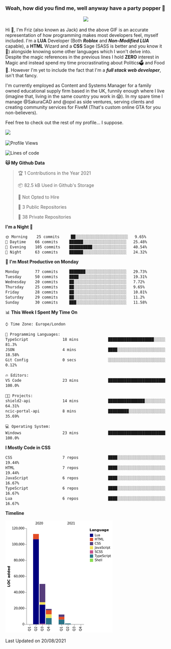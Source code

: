 ### Woah, how did you find me, well anyway have a party popper 🎉

<p align="center">
  <img  src="https://66.media.tumblr.com/d2766024a15e8c140bf20f314664eed2/d1615166bf58615c-d8/s400x600/aabc473a64edc43599d5345fd1e9e792d66ecc48.gifv">
</p>

Hi :wave:, I'm Friz (also known as Jack) and the above GIF is an accurate representation of how programming makes most developers feel, myself included. I'm a **LUA** Developer (Both ***Roblox*** and ***Non-Modified LUA*** capable), a **HTML** Wizard and a **CSS** Sage (SASS is better and you know it :pray:) alongside knowing some other languages which I won't delve into. Despite the magic references in the previous lines I hold **ZERO** interest in Magic and instead spend my time procrastinating about Politics🗳️ and Food🍔. However I'm yet to include the fact that I'm a ***full stack web developer***, isn't that fancy.

I'm currently employed as Content and Systems Manager for a family owned educational supply firm based in the UK, funnily enough where I live (imagine that, living in the same country you work in 😱). In my spare time I manage @SakuraCAD and @opxl as side ventures, serving clients and creating community services for FiveM (That's custom online GTA for you non-believers).

Feel free to check out the rest of my profile... I suppose.

<a href="https://github.com/anuraghazra/github-readme-stats">
  <img  src="https://github-readme-stats.vercel.app/api?username=JackOPXL&count_private=true&show_icons=true&theme=tokyonight" />
</a>



<!--START_SECTION:waka-->
![Profile Views](http://img.shields.io/badge/Profile%20Views-0-blue)

![Lines of code](https://img.shields.io/badge/From%20Hello%20World%20I%27ve%20Written-197612%20lines%20of%20code-blue)

**🐱 My Github Data** 

> 🏆 1 Contributions in the Year 2021
 > 
> 📦 82.5 kB Used in Github's Storage 
 > 
> 🚫 Not Opted to Hire
 > 
> 📜 3 Public Repositories 
 > 
> 🔑 38 Private Repositories  
 > 
**I'm a Night 🦉** 

```text
🌞 Morning    25 commits     ██░░░░░░░░░░░░░░░░░░░░░░░   9.65% 
🌆 Daytime    66 commits     ██████░░░░░░░░░░░░░░░░░░░   25.48% 
🌃 Evening    105 commits    ██████████░░░░░░░░░░░░░░░   40.54% 
🌙 Night      63 commits     ██████░░░░░░░░░░░░░░░░░░░   24.32%

```
📅 **I'm Most Productive on Monday** 

```text
Monday       77 commits     ███████░░░░░░░░░░░░░░░░░░   29.73% 
Tuesday      50 commits     ████░░░░░░░░░░░░░░░░░░░░░   19.31% 
Wednesday    20 commits     ██░░░░░░░░░░░░░░░░░░░░░░░   7.72% 
Thursday     25 commits     ██░░░░░░░░░░░░░░░░░░░░░░░   9.65% 
Friday       28 commits     ██░░░░░░░░░░░░░░░░░░░░░░░   10.81% 
Saturday     29 commits     ██░░░░░░░░░░░░░░░░░░░░░░░   11.2% 
Sunday       30 commits     ███░░░░░░░░░░░░░░░░░░░░░░   11.58%

```


📊 **This Week I Spent My Time On** 

```text
⌚︎ Time Zone: Europe/London

💬 Programming Languages: 
TypeScript               18 mins             ████████████████████░░░░░   81.3% 
JSON                     4 mins              ████░░░░░░░░░░░░░░░░░░░░░   18.58% 
Git Config               0 secs              ░░░░░░░░░░░░░░░░░░░░░░░░░   0.12%

🔥 Editors: 
VS Code                  23 mins             █████████████████████████   100.0%

🐱‍💻 Projects: 
shield2-api              14 mins             ████████████████░░░░░░░░░   64.31% 
ncic-portal-api          8 mins              █████████░░░░░░░░░░░░░░░░   35.69%

💻 Operating System: 
Windows                  23 mins             █████████████████████████   100.0%

```

**I Mostly Code in CSS** 

```text
CSS                      7 repos             ████░░░░░░░░░░░░░░░░░░░░░   19.44% 
HTML                     7 repos             ████░░░░░░░░░░░░░░░░░░░░░   19.44% 
JavaScript               6 repos             ████░░░░░░░░░░░░░░░░░░░░░   16.67% 
TypeScript               6 repos             ████░░░░░░░░░░░░░░░░░░░░░   16.67% 
Lua                      6 repos             ████░░░░░░░░░░░░░░░░░░░░░   16.67%

```


**Timeline**

![Chart not found](https://raw.githubusercontent.com/JackOPXL/JackOPXL/master/charts/bar_graph.png) 


 Last Updated on 20/08/2021
<!--END_SECTION:waka-->

